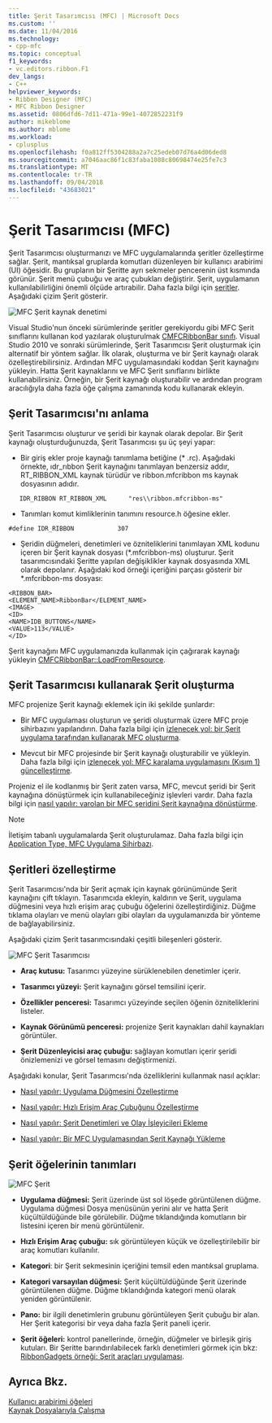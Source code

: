 ```yaml
---
title: Şerit Tasarımcısı (MFC) | Microsoft Docs
ms.custom: ''
ms.date: 11/04/2016
ms.technology:
- cpp-mfc
ms.topic: conceptual
f1_keywords:
- vc.editors.ribbon.F1
dev_langs:
- C++
helpviewer_keywords:
- Ribbon Designer (MFC)
- MFC Ribbon Designer
ms.assetid: 0806dfd6-7d11-471a-99e1-4072852231f9
author: mikeblome
ms.author: mblome
ms.workload:
- cplusplus
ms.openlocfilehash: f0a812ff5304288a2a7c25edeb07d76a4d06ded8
ms.sourcegitcommit: a7046aac86f1c83faba1088c80698474e25fe7c3
ms.translationtype: MT
ms.contentlocale: tr-TR
ms.lasthandoff: 09/04/2018
ms.locfileid: "43683021"
---
```

# <a name="ribbon-designer-mfc"></a>Şerit Tasarımcısı (MFC)
Şerit Tasarımcısı oluşturmanızı ve MFC uygulamalarında şeritler özelleştirme sağlar. Şerit, mantıksal gruplarda komutları düzenleyen bir kullanıcı arabirimi (UI) öğesidir. Bu grupların bir Şeritte ayrı sekmeler pencerenin üst kısmında görünür. Şerit menü çubuğu ve araç çubukları değiştirir. Şerit, uygulamanın kullanılabilirliğini önemli ölçüde artırabilir. Daha fazla bilgi için [şeritler](/windows/desktop/uxguide/cmd-ribbons). Aşağıdaki çizim Şerit gösterir.  
  
 ![MFC Şerit kaynak denetimi](../mfc/media/ribbon_no_callouts.png "ribbon_no_callouts")  
  
 Visual Studio'nun önceki sürümlerinde şeritler gerekiyordu gibi MFC Şerit sınıflarını kullanan kod yazılarak oluşturulmak [CMFCRibbonBar sınıfı](../mfc/reference/cmfcribbonbar-class.md). Visual Studio 2010 ve sonraki sürümlerinde, Şerit Tasarımcısı Şerit oluşturmak için alternatif bir yöntem sağlar. İlk olarak, oluşturma ve bir Şerit kaynağı olarak özelleştirebilirsiniz. Ardından MFC uygulamasındaki koddan Şerit kaynağını yükleyin. Hatta Şerit kaynaklarını ve MFC Şerit sınıflarını birlikte kullanabilirsiniz. Örneğin, bir Şerit kaynağı oluşturabilir ve ardından program aracılığıyla daha fazla öğe çalışma zamanında kodu kullanarak ekleyin.  
  
## <a name="understanding-the-ribbon-designer"></a>Şerit Tasarımcısı'nı anlama  
 Şerit Tasarımcısı oluşturur ve şeridi bir kaynak olarak depolar. Bir Şerit kaynağı oluşturduğunuzda, Şerit Tasarımcısı şu üç şeyi yapar:  
  
-   Bir giriş ekler proje kaynağı tanımlama betiğine (* .rc). Aşağıdaki örnekte, ıdr_rıbbon Şerit kaynağını tanımlayan benzersiz addır, RT_RIBBON_XML kaynak türüdür ve ribbon.mfcribbon ms kaynak dosyasının adıdır.  
  
 ```  
    IDR_RIBBON RT_RIBBON_XML      "res\\ribbon.mfcribbon-ms"  
 ```  
  
-   Tanımları komut kimliklerinin tanımını resource.h öğesine ekler.  
  
 ```  
 #define IDR_RIBBON            307  
 ```  
  
-   Şeridin düğmeleri, denetimleri ve özniteliklerini tanımlayan XML kodunu içeren bir Şerit kaynak dosyası (*.mfcribbon-ms) oluşturur. Şerit tasarımcısındaki Şeritte yapılan değişiklikler kaynak dosyasında XML olarak depolanır. Aşağıdaki kod örneği içeriğini parçası gösterir bir \*.mfcribbon-ms dosyası:  
  
 ```  
 <RIBBON_BAR>  
 <ELEMENT_NAME>RibbonBar</ELEMENT_NAME>  
 <IMAGE>  
 <ID>  
 <NAME>IDB_BUTTONS</NAME>  
 <VALUE>113</VALUE>  
 </ID>   
 ```  
  
 Şerit kaynağını MFC uygulamanızda kullanmak için çağırarak kaynağı yükleyin [CMFCRibbonBar::LoadFromResource](../mfc/reference/cmfcribbonbar-class.md#loadfromresource).  
  
## <a name="creating-a-ribbon-by-using-the-ribbon-designer"></a>Şerit Tasarımcısı kullanarak Şerit oluşturma  
 MFC projenize Şerit kaynağı eklemek için iki şekilde şunlardır:  
  
-   Bir MFC uygulaması oluşturun ve şeridi oluşturmak üzere MFC proje sihirbazını yapılandırın. Daha fazla bilgi için [izlenecek yol: bir Şerit uygulama tarafından kullanarak MFC oluşturma](../mfc/walkthrough-creating-a-ribbon-application-by-using-mfc.md).  
  
-   Mevcut bir MFC projesinde bir Şerit kaynağı oluşturabilir ve yükleyin. Daha fazla bilgi için [izlenecek yol: MFC karalama uygulamasını (Kısım 1) güncelleştirme](../mfc/walkthrough-updating-the-mfc-scribble-application-part-1.md).  
  
 Projeniz el ile kodlanmış bir Şerit zaten varsa, MFC, mevcut şeridi bir Şerit kaynağına dönüştürmek için kullanabileceğiniz işlevleri vardır. Daha fazla bilgi için [nasıl yapılır: varolan bir MFC şeridini Şerit kaynağına dönüştürme](../mfc/how-to-convert-an-existing-mfc-ribbon-to-a-ribbon-resource.md).  
  
> [!NOTE]
>  İletişim tabanlı uygulamalarda Şerit oluşturulamaz. Daha fazla bilgi için [Application Type, MFC Uygulama Sihirbazı](../mfc/reference/application-type-mfc-application-wizard.md).  
  
## <a name="customizing-ribbons"></a>Şeritleri özelleştirme  
 Şerit Tasarımcısı'nda bir Şerit açmak için kaynak görünümünde Şerit kaynağını çift tıklayın. Tasarımcıda ekleyin, kaldırın ve Şerit, uygulama düğmesini veya hızlı erişim araç çubuğu öğelerini özelleştirdiğiniz. Düğme tıklama olayları ve menü olayları gibi olayları da uygulamanızda bir yönteme de bağlayabilirsiniz.  
  
 Aşağıdaki çizim Şerit tasarımcısındaki çeşitli bileşenleri gösterir.  
  
 ![MFC Şerit Tasarımcısı](../mfc/media/ribbon_designer.png "ribbon_designer")  
  
- **Araç kutusu:** Tasarımcı yüzeyine sürüklenebilen denetimler içerir.  
  
- **Tasarımcı yüzeyi:** Şerit kaynağını görsel temsilini içerir.  
  
- **Özellikler penceresi:** Tasarımcı yüzeyinde seçilen öğenin özniteliklerini listeler.  
  
- **Kaynak Görünümü penceresi:** projenize Şerit kaynakları dahil kaynakları görüntüler.  
  
- **Şerit Düzenleyicisi araç çubuğu:** sağlayan komutları içerir şeridi önizlemenizi ve görsel temasını değiştirmenizi.  
  
 Aşağıdaki konular, Şerit Tasarımcısı'nda özelliklerini kullanmak nasıl açıklar:  
  
- [Nasıl yapılır: Uygulama Düğmesini Özelleştirme](../mfc/how-to-customize-the-application-button.md)  
  
- [Nasıl yapılır: Hızlı Erişim Araç Çubuğunu Özelleştirme](../mfc/how-to-customize-the-quick-access-toolbar.md)  
  
- [Nasıl yapılır: Şerit Denetimleri ve Olay İşleyicileri Ekleme](../mfc/how-to-add-ribbon-controls-and-event-handlers.md)  
  
- [Nasıl yapılır: Bir MFC Uygulamasından Şerit Kaynağı Yükleme](../mfc/how-to-load-a-ribbon-resource-from-an-mfc-application.md)  
  
## <a name="definitions-of-ribbon-elements"></a>Şerit öğelerinin tanımları  
 ![MFC Şerit](../mfc/media/ribbon.png "Şerit")  
  
- **Uygulama düğmesi:** Şerit üzerinde üst sol löşede görüntülenen düğme. Uygulama düğmesi Dosya menüsünün yerini alır ve hatta Şerit küçültüldüğünde bile görülebilir. Düğme tıklandığında komutların bir listesini içeren bir menü görüntülenir.  
  
- **Hızlı Erişim Araç çubuğu:** sık görüntüleyen küçük ve özelleştirilebilir bir araç komutları kullanılır.  
  
- **Kategori**: bir Şerit sekmesinin içeriğini temsil eden mantıksal gruplama.  
  
- **Kategori varsayılan düğmesi:** Şerit küçültüldüğünde Şerit üzerinde görüntülenen düğme. Düğme tıklandığında kategori menü olarak yeniden görüntülenir.  
  
- **Pano:** bir ilgili denetimlerin grubunu görüntüleyen Şerit çubuğu bir alan. Her Şerit kategorisi bir veya daha fazla Şerit paneli içerir.  
  
- **Şerit öğeleri:** kontrol panellerinde, örneğin, düğmeler ve birleşik giriş kutuları. Bir Şeritte barındırılabilecek farklı denetimleri görmek için bkz: [RibbonGadgets örneği: Şerit araçları uygulaması](../visual-cpp-samples.md).  
  
## <a name="see-also"></a>Ayrıca Bkz.  
 [Kullanıcı arabirimi öğeleri](../mfc/user-interface-elements-mfc.md)   
 [Kaynak Dosyalarıyla Çalışma](../windows/working-with-resource-files.md)

